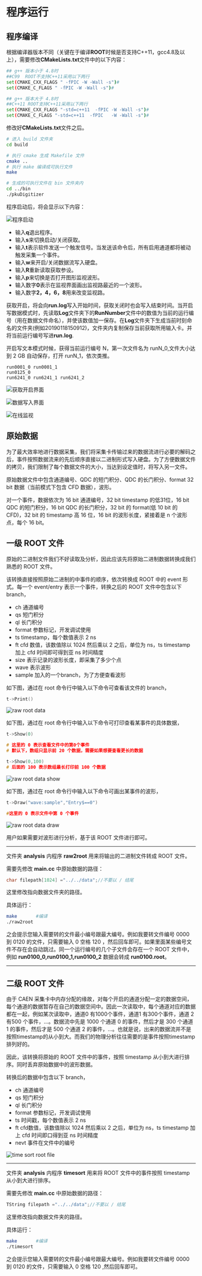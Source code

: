 <!-- RUNNING.md --- 
;; 
;; Description: 
;; Author: Hongyi Wu(吴鸿毅)
;; Email: wuhongyi@qq.com 
;; Created: 五 1月 18 15:01:28 2019 (+0800)
;; Last-Updated: 一 1月 21 11:20:02 2019 (+0800)
;;           By: Hongyi Wu(吴鸿毅)
;;     Update #: 21
;; URL: http://wuhongyi.cn -->

# 程序运行

<!-- toc -->

## 程序编译

根据编译器版本不同（关键在于编译**ROOT**时候是否支持C++11，gcc4.8及以上），需要修改**CMakeLists.txt**文件中的以下内容：

```bash
## g++ 版本小于 4.8时
##C99  ROOT不支持C++11采用以下两行
set(CMAKE_CXX_FLAGS " -fPIC -W -Wall -s")#
set(CMAKE_C_FLAGS " -fPIC -W -Wall -s")#

## g++ 版本大于 4.8时
##C++11 ROOT支持C++11采用以下两行
set(CMAKE_CXX_FLAGS "-std=c++11  -fPIC -W -Wall -s")#
set(CMAKE_C_FLAGS "-std=c++11  -fPIC   -W -Wall -s")#
```

修改好**CMakeLists.txt**文件之后。

```bash
# 进入 build 文件夹
cd build

# 执行 cmake 生成 Makefile 文件
cmake ..
# 执行 make 编译成可执行文件
make

# 生成的可执行文件在 bin 文件夹内
cd ../bin
./pkuDigitizer
```


程序启动后，将会显示以下内容：

![程序启动](/img/dgtzinit.png)

- 输入**q**退出程序。
- 输入**s**来切换启动/关闭获取。
- 输入**t**表示软件发送一个触发信号。当发送该命令后，所有启用通道都将被动触发采集一个事件。
- 输入**w**来开启/关闭数据流写入硬盘。
- 输入**R**重新读取获取参设。
- 输入**p**来切换是否打开图形监视波形。
- 输入数字**0**表示在监视界面画出监视路最近的一个波形。
- 输入数字**2，4，6，8**用来改变监视路。

获取开启，将会向**run.log**写入开始时间，获取关闭时也会写入结束时间。当开启写数据模式时，先读取**Log**文件夹下的**RunNumber**文件中的数值为当前的运行编号（用在数据文件命名），并使该数值加一保存。在**Log**文件夹下生成当前时刻命名的文件夹(例如20190118150912)，文件夹内复制保存当前获取所用输入卡。并将当前运行编号写进**run.log**.

开启写文本模式时候，获得当前运行编号 N，第一次文件名为 runN\_0,文件大小达到 2 GB 自动保存，打开 runN\_1，依次类推。

```
run0001_0 run0001_1
run0125_0
run6241_0 run6241_1 run6241_2
```

![获取开启界面](/img/dgtzstart.png)

![数据写入界面](/img/dgtzwrite.png)

![在线监视](/img/dgtzplot.png)

## 原始数据

为了最大效率地进行数据采集，我们将采集卡传输过来的数据流进行必要的解码之后，事件按照数据流来的先后顺序直接以二进制形式写入硬盘。为了方便数据文件的拷贝，我们限制了每个数据文件的大小，当达到设定值时，将写入另一文件。

原始数据文件中包含通道编号、QDC 的短门积分、QDC 的长门积分、format 32 bit 数据（当前模式下包含 CFD 数据），波形。

对一个事件，数据依次为 16 bit 通道编号，32 bit timestamp 的低31位，16 bit QDC 的短门积分，16 bit QDC 的长门积分，32 bit 的 format(低 10 bit 的 CFD)，32 bit 的 timestamp 高 16 位，16 bit 的波形长度，紧接着是 n 个波形点，每个 16 bit。


## 一级 ROOT 文件

原始的二进制文件我们不好读取及分析，因此应该先将原始二进制数据转换成我们熟悉的 ROOT 文件。

该转换直接按照原始二进制的中事件的顺序，依次转换成 ROOT 中的 event 形式。每一个 event/entry 表示一个事件，转换之后的 ROOT 文件中包含以下 branch，
- ch 通道编号
- qs 短门积分
- ql 长门积分
- format 参数标记，开发调试使用
- ts timestamp，每个数值表示 2 ns
- ft cfd 数值，该数值除以 1024 然后乘以 2 之后，单位为 ns，ts timestamp 加上 cfd 时间即可得到亚 ns 时间精度
- size 表示记录的波形长度，即采集了多少个点
- wave 表示波形
- sample 加入的一个branch，为了方便查看波形

如下图，通过在 root 命令行中输入以下命令可查看该文件的 branch，

```cpp
t->Print()
```

![raw root data](/img/rootdata.png)

如下图，通过在 root 命令行中输入以下命令可打印查看某事件的具体数据，

```cpp
t->Show(0)

# 这里的 0 表示查看文件中的第0个事件
# 默认下，数组只显示前 20 个数据，需要如果想要查看更长的数据

t->Show(0,100)
# 后面的 100 表示数组最长打印前 100 个数据
```

![raw root data show](/img/rootdatashow.png)

如下图，通过在 root 命令行中输入以下命令可画出某事件的波形，

```cpp
t->Draw("wave:sample","Entry$==0")

#这里的 0 表示文件中第 0 个事件 
```

![raw root data draw](/img/rootdatadrawwaveform.png)

用户如果需要对波形进行分析，基于该 ROOT 文件进行即可。

----

文件夹 **analysis** 内程序 **raw2root** 用来将输出的二进制文件转成 ROOT 文件。

需要先修改 **main.cc** 中原始数据的路径：

```cpp
char filepath[1024] ="../../data";//不要以 / 结尾
```

这里修改指向数据文件夹的路径。

具体运行：

```bash
make       #编译
./raw2root
```

之会提示您输入需要转的文件最小编号跟最大编号。例如我要转文件编号 0000 到 0120 的文件，只需要输入 0 空格 120 ，然后回车即可。如果里面某些编号文件不存在会自动跳过。同一个运行编号的几个子文件会存在一个 ROOT 文件中，例如 **run0100_0,run0100_1,run0100_2** 数据会转成 **run0100.root**。

----

## 二级 ROOT 文件

由于 CAEN 采集卡中内存分配的缘故，对每个开启的通道分配一定的数据空间，每个通道的数据暂存在自己的数据空间中。因此一次读取中，每个通道对应的数据都在一起，例如某次读取中，通道0 有1000个事件，通道1 有300个事件，通道 2 有500 个事件，...。数据流中先是 1000 个通道 0 的事件，然后才是 300 个通道 1 的事件，然后才是 500 个通道 2 的事件，...。也就是说，出来的数据流并不是按照timestamp的从小到大。而我们的物理分析往往需要的是事件按照timestamp排列好的。 

因此，该转换将原始的 ROOT 文件中的事件，按照 timestamp 从小到大进行排序。同时丢弃原始数据中的波形数据。

转换后的数据中包含以下 branch，

- ch 通道编号
- qs 短门积分
- ql 长门积分
- format 参数标记，开发调试使用
- ts 时间戳，每个数值表示 2 ns
- ft cfd数值，该数值除以 1024 然后乘以 2 之后，单位为 ns，ts timestamp 加上 cfd 时间即口得到亚 ns 时间精度
- nevt 事件在文件中的编号

![time sort root file](/img/timesortfile.png)

----

文件夹 **analysis** 内程序 **timesort** 用来将 ROOT 文件中的事件按照 timestamp 从小到大进行排序。

需要先修改 **main.cc** 中原始数据的路径：

```cpp
TString filepath ="../../data";//不要以 / 结尾
```

这里修改指向数据文件夹的路径。

具体运行：

```bash
make       #编译
./timesort
```

之会提示您输入需要转的文件最小编号跟最大编号。例如我要转文件编号 0000 到 0120 的文件，只需要输入 0 空格 120 ,然后回车即可。




<!-- RUNNING.md ends here -->

